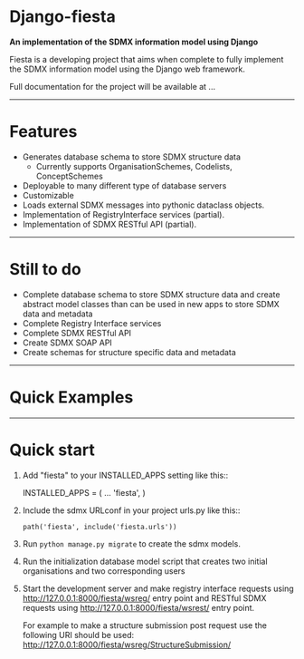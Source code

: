 # Django-fiesta

**An implementation of the SDMX information model using Django**

Fiesta is a developing project that aims when complete to fully implement 
the SDMX information model using the Django web framework.

Full documentation for the project will be available at ... 

---

# Features 

* Generates database schema to store SDMX structure data
  * Currently supports OrganisationSchemes, Codelists, ConceptSchemes
* Deployable to many different type of database servers
* Customizable 
* Loads external SDMX messages into pythonic dataclass objects.
* Implementation of RegistryInterface services (partial).
* Implementation of SDMX RESTful API (partial).

----

# Still to do

* Complete database schema to store SDMX structure data and create abstract model classes than can be used in new apps to store SDMX data and metadata
* Complete Registry Interface services
* Complete SDMX RESTful API
* Create SDMX SOAP API
* Create schemas for structure specific data and metadata

----

# Quick Examples

----


# Quick start 

1. Add "fiesta" to your INSTALLED_APPS setting like this::

    INSTALLED_APPS = (
        ...
        'fiesta',
    )

2. Include the sdmx URLconf in your project urls.py like this::

    `path('fiesta', include('fiesta.urls'))`

3. Run `python manage.py migrate` to create the sdmx models.

4. Run the initialization database model script that creates two initial
   organisations and two corresponding users

5. Start the development server and make registry interface requests using
   http://127.0.0.1:8000/fiesta/wsreg/ entry point and RESTful SDMX requests
   using http://127.0.0.1:8000/fiesta/wsrest/ entry point.  

   For example to make a structure submission post request use the following
   URI should be used: http://127.0.0.1:8000/fiesta/wsreg/StructureSubmission/
